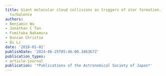 ```yaml
---
title: Giant molecular cloud collisions as triggers of star formation. VI. Collision-induced
  turbulence
authors:
- Benjamin Wu
- Jonathan C Tan
- Fumitaka Nakamura
- Duncan Christie
- Qi Li
date: '2018-01-01'
publishDate: '2024-06-25T05:46:00.186367Z'
publication_types:
- article-journal
publication: '*Publications of the Astronomical Society of Japan*'
---
```

